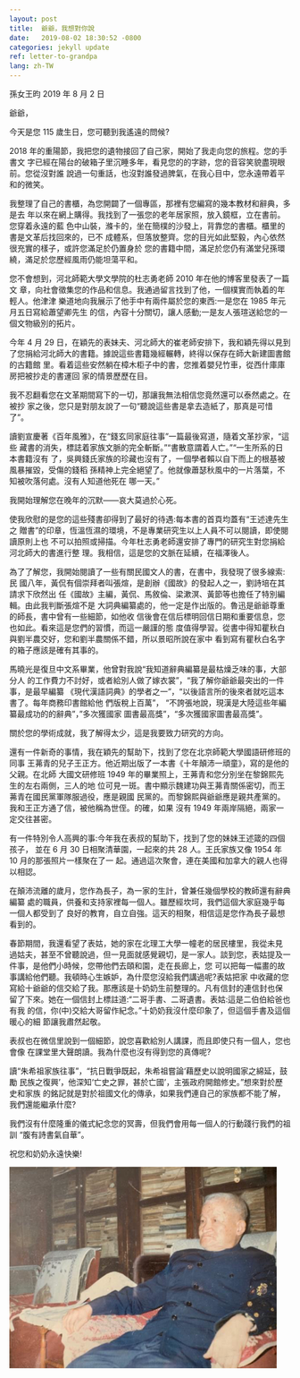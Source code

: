 ```yaml
---
layout: post
title:  爺爺，我想對你說
date:   2019-08-02 18:30:52 -0800
categories: jekyll update
ref: letter-to-grandpa
lang: zh-TW
---
```

孫女王昀 2019 年 8 月 2 日

爺爺，

今天是您 115 歲生日，您可聽到我遙遠的問候?

2018 年的重陽節，我把您的遺物接回了自己家，開始了我走向您的旅程。您的手書文
字已經在陽台的破箱子里沉睡多年，看見您的的字跡，您的音容笑貌盡現眼前。您從沒對誰 說過一句重話，也沒對誰發過脾氣，在我心目中，您永遠帶着平和的微笑。

我整理了自己的書櫃，為您開闢了一個專區，那裡有您編寫的幾本教材和辭典，多是去 年以來在網上購得。我找到了一張您的老年居家照，放入鏡框，立在書前。您穿着永遠的藍 色中山裝，滌卡的，坐在簡樸的沙發上，背靠您的書櫃。櫃里的書是文革后找回來的，已不 成體系，但落放整齊。您的目光如此堅毅，內心依然很充實的樣子，或許您滿足於仍置身於 您的書籍中間，滿足於您仍有滿堂兒孫環繞，滿足於您歷經風雨仍能坦蕩平和。

您不會想到，河北師範大學文學院的杜志勇老師 2010 年在他的博客里發表了一篇文 章，向社會徵集您的作品和信息。我通過留言找到了他，一個樸實而執着的年輕人。他津津 樂道地向我展示了他手中有兩件屬於您的東西:一是您在 1985 年元月五日寫給蕭望卿先生 的信，內容十分關切，讓人感動;一是友人張瑄送給您的一個文物級別的拓片。

今年 4 月 29 日，在穎先的表妹夫、河北師大的崔老師安排下，我和穎先得以見到 了您捐給河北師大的書籍。據說這些書籍幾經輾轉，終得以保存在師大新建圖書館的古籍館 里。看着這些安然躺在樟木柜子中的書，您推着嬰兒竹車，從西什庫庫房把被抄走的書運回 家的情景歷歷在目。

我不忍翻看您在文革期間寫下的一切，那讓我無法相信您竟然還可以泰然處之。在被抄 家之後，您只是對朋友說了一句“聽說這些書是拿去造紙了，那真是可惜了”。

讀劉宣慶著《百年風雅》，在“錢玄同家庭往事”一篇最後寫道，隨着文革抄家，“這些
藏書的消失，標誌着家族文脈的完全斬斷。”“書散意謂着人亡。”“一生所系的日本書籍沒有
了，吳興錢氏家族的珍藏也沒有了，一個學者賴以自下而上的根基被風暴摧毀，受傷的錢稻 孫精神上完全絕望了。他就像蕭瑟秋風中的一片落葉，不知被吹落何處。沒有人知道他死在 哪一天。”

我開始理解您在晚年的沉默——哀大莫過於心死。

使我欣慰的是您的這些殘書卻得到了最好的待遇:每本書的首頁均蓋有“王述達先生之 贈書”的印章，恆溫恆濕的環境，不是專業研究生以上人員不可以閱讀，即使閱讀原則上也 不可以拍照或掃描。今年杜志勇老師還安排了專門的研究生對您捐給河北師大的書進行整 理。我相信，這是您的文脈在延續，在福澤後人。

為了了解您，我開始閱讀了一些有關民國文人的書，在書中，我發現了很多線索:民 國八年，黃侃有個崇拜者叫張煊，是創辦《國故》的發起人之一，劉詩培在其請求下欣然出 任《國故》主編，黃侃、馬敘倫、梁漱溟、黃節等也擔任了特別編輯。由此我判斷張煊不是 大詞典編纂處的，他一定是作出版的。魯迅是爺爺尊重的師長，書中曾有一些細節，如他收 信後會在信后標明回信日期和重要信息，您也如此。看來這是您們的習慣，而這一嚴謹的態 度值得學習。從書中得知瞿秋白與劉半農交好，您和劉半農關係不錯，所以景昭所說在家中 看到寫有瞿秋白名字的箱子應該是確有其事的。

馬曉光是復旦中文系畢業，他曾對我說“我知道辭典編纂是最枯燥乏味的事，大部分人 的工作費力不討好，或者給別人做了嫁衣裳”，“我了解你爺爺最突出的一件事，是最早編纂 《現代漢語詞典》的學者之一”，“以後語言所的後來者就吃這本書了。每年商務印書館給他 們版稅上百萬”， “不誇張地說，現漢是大陸這些年編纂最成功的的辭典”，”多次獲國家 圖書最高獎”，“多次獲國家圖書最高獎”。

關於您的學術成就，我了解得太少，這是我要致力研究的方向。


還有一件新奇的事情，我在穎先的幫助下，找到了您在北京師範大學國語研修班的同事
王茀青的兒子王正方。他近期出版了一本書《十年顛沛一頑童》，寫的是他的父親。在北師 大國文研修班 1949 年的畢業照上，王茀青和您分別坐在黎錦熙先生的左右兩側，三人的地 位可見一斑。書中顯示魏建功與王茀青關係密切，而王茀青在國民黨軍隊服過役，應是親國 民黨的。而黎錦熙與爺爺應是親共產黨的。我和王正方通了信，被他稱為世侄。的確，如果 沒有 1949 年兩岸隔絕，兩家一定交往甚密。

有一件特別令人高興的事:今年我在表叔的幫助下，找到了您的妹妹王述箴的四個孩子， 並在 6 月 30 日相聚清華園，一起來的共 28 人。王氏家族又像 1954 年 10 月的那張照片一樣聚在了一 起。通過這次聚會，連在美國和加拿大的親人也得以相認。

在顛沛流離的歲月，您作為長子，為一家的生計，曾兼任幾個學校的教師還有辭典編纂 處的職員，供養和支持家裡每一個人。雖歷經坎坷，我們這個大家庭幾乎每一個人都受到了 良好的教育，自立自強。這天的相聚，相信這是您作為長子最想看到的。

春節期間，我還看望了表姑，她的家在北理工大學一幢老的居民樓里，我從未見 過姑夫，甚至不曾聽說過，但一見面就感覺親切，是一家人。談到您，表姑提及一件事，是他們小時候，您帶他們去頤和園，走在長廊上，您 可以把每一幅畫的故事講給他們聽。我頓時心生嫉妒，為什麼您沒給我們講過呢?表姑把家 中收藏的您寫給十爺爺的信交給了我。那應該是十奶奶生前整理的。凡有信封的連信封也保 留了下來。她在一個信封上標註道:“二哥手書、二哥遺書。表姑:這是二伯伯給爸也有我 的信，你(中)交給大哥留作紀念。”十奶奶我沒什麼印象了，但這個手書及這個暖心的細 節讓我肅然起敬。

表叔也在微信里說到一個細節，說您喜歡給別人講課，而且即使只有一個人，您也會像
在課堂里大聲朗讀。我為什麼也沒有得到您的真傳呢?

讀“朱希祖家族往事”，“抗日戰爭既起，朱希祖嘗論‘藉歷史以說明國家之綿延，鼓勵
民族之復興’，他深知‘亡史之罪，甚於亡國’，主張政府開館修史。”想來對於歷史和家族 的銘記就是對於祖國文化的傳承，如果我們連自己的家族都不能了解，我們還能繼承什麼?

我們沒有什麼隆重的儀式紀念您的冥壽，但我們會用每一個人的行動踐行我們的祖訓
“腹有詩書氣自華”。

祝您和奶奶永遠快樂!

![image](/assets/imgs/shuda_wang_old.png "王述達晚年在家中")


